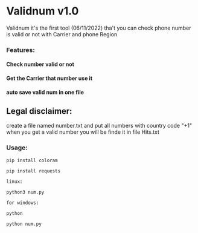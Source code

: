 # Validnum v1.0

Validnum it's the first tool (06/11/2022) tha't you can check phone number is valid or not with Carrier and phone Region


### Features:

#### Check number valid or not
#### Get the Carrier that number use it
#### auto save valid num in one file

## Legal disclaimer:

create a file named number.txt and put all numbers with country code "+1" when you get a valid number you will be finde it in file Hits.txt 

### Usage:
```
pip install coloram 

pip install requests 

linux:

python3 num.py

for windows:

python

python num.py

```
